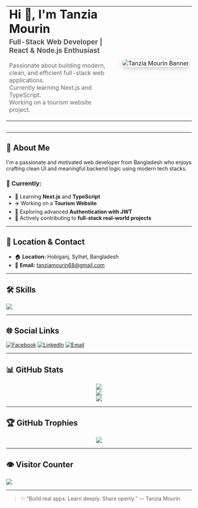 <table width="100%" style="margin-bottom: 30px;">
  <tr>
    <td width="60%" valign="middle" style="padding-right: 20px;">
      <h1 style="margin: 0;">Hi 👋, I'm <strong>Tanzia Mourin</strong></h1>
      <h3 style="margin-top: 5px; color: #555;">Full-Stack Web Developer | React & Node.js Enthusiast</h3>
      <p style="font-size: 16px; color: #666; max-width: 450px;">
        Passionate about building modern, clean, and efficient full-stack web applications.<br/>
        Currently learning Next.js and TypeScript.<br/>
        Working on a tourism website project.<br/>
      </p>
    </td>
    <td width="40%" valign="middle" align="right">
      <img 
        src="https://i.ibb.co/LdKXgstp/Whats-App-Image-2025-06-25-at-11-47-06-c24bd1b9.jpg" 
        alt="Tanzia Mourin Banner" 
        width="" height="" 
        style="border-radius: 12px; object-fit: cover; box-shadow: 0 4px 15px rgba(0,0,0,0.2);" />
    </td>
  </tr>
</table>



---

## 💫 About Me

I'm a passionate and motivated web developer from Bangladesh who enjoys crafting clean UI and meaningful backend logic using modern tech stacks.

### 🔹 Currently:
- 🌱 Learning **Next.js** and **TypeScript**
- ✈️ Working on a **Tourism Website**
- 🔐 Exploring advanced **Authentication with JWT**
- 💬 Actively contributing to **full-stack real-world projects**

---

## 📍 Location & Contact

- 🏠 **Location:** Hobiganj, Sylhet, Bangladesh  
- 📧 **Email:** [tanziamourin68@gmail.com](mailto:tanziamourin68@gmail.com)

---

## 🛠️ Skills

<p align="left">
  <img src="https://skillicons.dev/icons?i=html,css,js,react,nodejs,express,mongodb,jquery,tailwind,bootstrap,daisyui,vercel,netlify,firebase,postman,figma,canva,git,github" />
</p>

---

## 🌐 Social Links

[![Facebook](https://img.shields.io/badge/Facebook-1877F2?style=for-the-badge&logo=facebook&logoColor=white)](https://facebook.com/tanziamourin21)
[![LinkedIn](https://img.shields.io/badge/LinkedIn-0077B5?style=for-the-badge&logo=linkedin&logoColor=white)](https://linkedin.com/in/tanzia-mourin-chowdhury)
[![Email](https://img.shields.io/badge/Gmail-D14836?style=for-the-badge&logo=gmail&logoColor=white)](mailto:tanziamourin68@gmail.com)

---

## 📊 GitHub Stats

<p align="center">
  <img src="https://github-readme-stats.vercel.app/api?username=tanziamourin&show_icons=true&theme=tokyonight&hide_border=false" />
  <br />
  <img src="https://streak-stats.demolab.com?user=tanziamourin&theme=tokyonight&hide_border=false" />
  <br />
  <img src="https://github-readme-stats.vercel.app/api/top-langs/?username=tanziamourin&layout=compact&theme=tokyonight&hide_border=false" />
</p>

---

## 🏆 GitHub Trophies

<p align="center">
  <img src="https://github-profile-trophy.vercel.app/?username=tanziamourin&theme=dracula&no-frame=true&no-bg=false&margin-w=4" />
</p>

---

## 👁️ Visitor Counter

[![](https://visitcount.itsvg.in/api?id=tanziamourin&icon=3&color=6&bg=4)](https://visitcount.itsvg.in)

---

> ✨ “Build real apps. Learn deeply. Share openly.” — Tanzia Mourin

<!-- Proudly created with ❤️ by Tanzia Mourin -->
